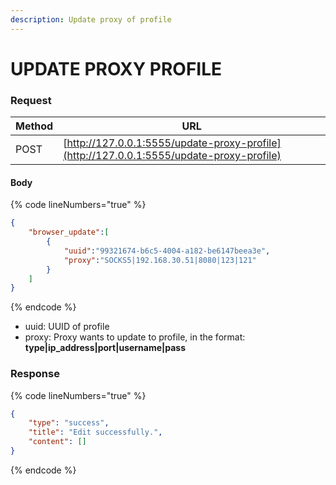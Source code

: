 ```yaml
---
description: Update proxy of profile
---
```


# UPDATE PROXY PROFILE

### **Request**

| Method | URL                                                                                      |
| ------ | ---------------------------------------------------------------------------------------- |
| POST   | [http://127.0.0.1:5555/update-proxy-profile](http://127.0.0.1:5555/update-proxy-profile) |

#### **Body**

{% code lineNumbers="true" %}
```json
{
    "browser_update":[
        {
            "uuid":"99321674-b6c5-4004-a182-be6147beea3e",
            "proxy":"SOCKS5|192.168.30.51|8080|123|121"
        }
    ]
}
```
{% endcode %}

* uuid: UUID of profile
* proxy: Proxy wants to update to profile, in the format: **type|ip\_address|port|username|pass**

### **Response**

{% code lineNumbers="true" %}
```json
{
    "type": "success",
    "title": "Edit successfully.",
    "content": []
}
```
{% endcode %}
